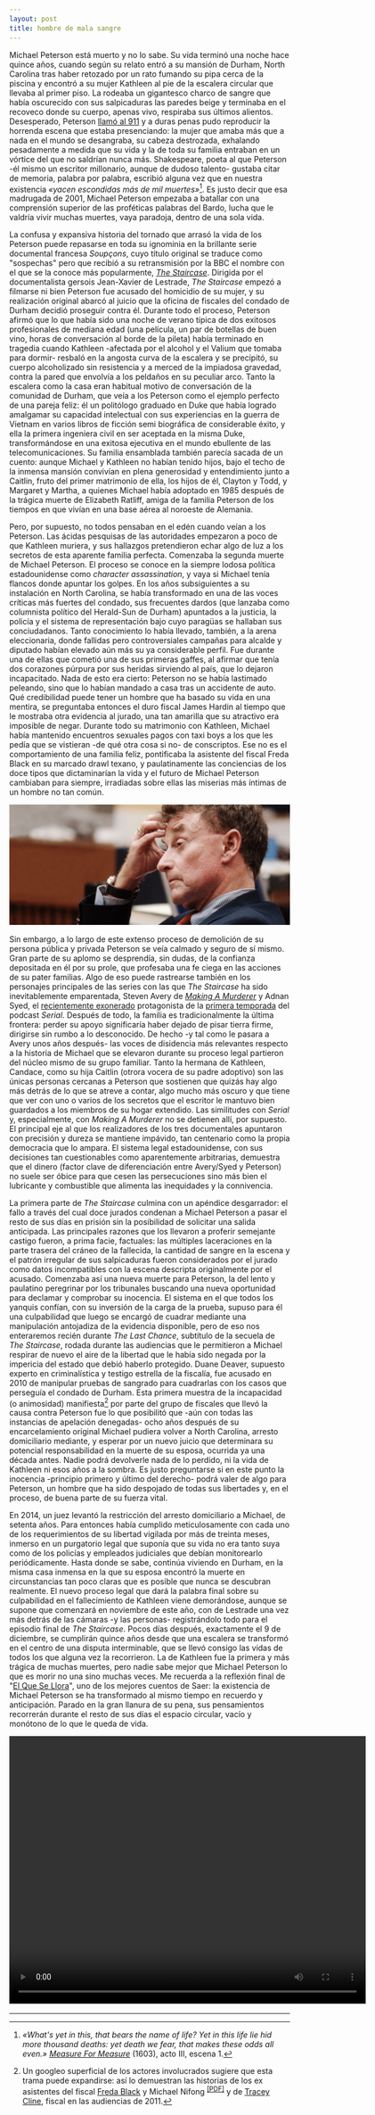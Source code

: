 ```yaml
---
layout: post
title: hombre de mala sangre
---
```


Michael Peterson está muerto y no lo sabe. Su vida terminó una noche hace quince años, cuando según su relato entró a su mansión de Durham, North Carolina tras haber retozado por un rato fumando su pipa cerca de la piscina y encontró a su mujer Kathleen al pie de la escalera circular que llevaba al primer piso. La rodeaba un gigantesco charco de sangre que había oscurecido con sus salpicaduras las paredes beige y terminaba en el recoveco donde su cuerpo, apenas vivo, respiraba sus últimos alientos. Desesperado, Peterson [llamó al 911](http://nbcnews.com/video/dateline/52061596#52061596) y a duras penas pudo reproducir la horrenda escena que estaba presenciando: la mujer que amaba más que a nada en el mundo se desangraba, su cabeza destrozada, exhalando pesadamente a medida que su vida y la de toda su familia entraban en un vórtice del que no saldrían nunca más. Shakespeare, poeta al que Peterson -él mismo un escritor millonario, aunque de dudoso talento- gustaba citar de memoria, palabra por palabra, escribió alguna vez que en nuestra existencia *«yacen escondidas más de mil muertes»*[^fn-n1]. Es justo decir que esa madrugada de 2001, Michael Peterson empezaba a batallar con una comprensión superior de las proféticas palabras del Bardo, lucha que le valdría vivir muchas muertes, vaya paradoja, dentro de una sola vida.

La confusa y expansiva historia del tornado que arrasó la vida de los Peterson puede repasarse en toda su ignominia en la brillante serie documental francesa *Soupçons*, cuyo título original se traduce como "sospechas" pero que recibió a su retransmisión por la BBC el nombre con el que se la conoce más popularmente, [*The Staircase*](http://pastebin.com/raw/8K9fADUm). Dirigida por el documentalista gersois Jean-Xavier de Lestrade, *The Staircase* empezó a filmarse ni bien Peterson fue acusado del homicidio de su mujer, y su realización original abarcó al juicio que la oficina de fiscales del condado de Durham decidió proseguir contra él. Durante todo el proceso, Peterson afirmó que lo que había sido una noche de verano típica de dos exitosos profesionales de mediana edad (una película, un par de botellas de buen vino, horas de conversación al borde de la pileta) había terminado en tragedia cuando Kathleen -afectada por el alcohol y el Valium que tomaba para dormir- resbaló en la angosta curva de la escalera y se precipitó, su cuerpo alcoholizado sin resistencia y a merced de la impiadosa gravedad, contra la pared que envolvía a los peldaños en su peculiar arco. Tanto la escalera como la casa eran habitual motivo de conversación de la comunidad de Durham, que veía a los Peterson como el ejemplo perfecto de una pareja feliz: él un politólogo graduado en Duke que había logrado amalgamar su capacidad intelectual con sus experiencias en la guerra de Vietnam en varios libros de ficción semi biográfica de considerable éxito, y ella la primera ingeniera civil en ser aceptada en la misma Duke, transformándose en una exitosa ejecutiva en el mundo ebullente de las telecomunicaciones. Su familia ensamblada también parecía sacada de un cuento: aunque Michael y Kathleen no habían tenido hijos, bajo el techo de la inmensa mansión convivían en plena generosidad y entendimiento junto a Caitlin, fruto del primer matrimonio de ella, los hijos de él, Clayton y Todd, y Margaret y Martha, a quienes Michael había adoptado en 1985 después de la trágica muerte de Elizabeth Ratliff, amiga de la familia Peterson de los tiempos en que vivían en una base aérea al noroeste de Alemania.

Pero, por supuesto, no todos pensaban en el edén cuando veían a los Peterson. Las ácidas pesquisas de las autoridades empezaron a poco de que Kathleen muriera, y sus hallazgos pretendieron echar algo de luz a los secretos de esta aparente familia perfecta. Comenzaba la segunda muerte de Michael Peterson. El proceso se conoce en la siempre lodosa política estadounidense como *character assassination*, y vaya si Michael tenía flancos donde apuntar los golpes. En los años subsiguientes a su instalación en North Carolina, se había transformado en una de las voces críticas más fuertes del condado, sus frecuentes dardos (que lanzaba como columnista político del Herald-Sun de Durham) apuntados a la justicia, la policía y el sistema de representación bajo cuyo paragüas se hallaban sus conciudadanos. Tanto conocimiento lo había llevado, también, a la arena eleccionaria, donde fallidas pero controversiales campañas para alcalde y diputado habían elevado aún más su ya considerable perfil. Fue durante una de ellas que cometió una de sus primeras gaffes, al afirmar que tenía dos corazones púrpura por sus heridas sirviendo al país, que lo dejaron incapacitado. Nada de esto era cierto: Peterson no se había lastimado peleando, sino que lo habían mandado a casa tras un accidente de auto. Qué credibilidad puede tener un hombre que ha basado su vida en una mentira, se preguntaba entonces el duro fiscal James Hardin al tiempo que le mostraba otra evidencia al jurado, una tan amarilla que su atractivo era imposible de negar. Durante todo su matrimonio con Kathleen, Michael había mantenido encuentros sexuales pagos con taxi boys a los que les pedía que se vistieran -de qué otra cosa si no- de conscriptos. Ese no es el comportamiento de una familia feliz, pontificaba la asistente del fiscal Freda Black en su marcado drawl texano, y paulatinamente las conciencias de los doce tipos que dictaminarían la vida y el futuro de Michael Peterson cambiaban para siempre, irradiadas sobre ellas las miserias más íntimas de un hombre no tan común.

![alt text](https://raw.githubusercontent.com/irigoin/irigoin.github.io/master/images/peterson.jpg "«Every man is odd»")

Sin embargo, a lo largo de este extenso proceso de demolición de su persona pública y privada Peterson se veía calmado y seguro de sí mismo. Gran parte de su aplomo se desprendía, sin dudas, de la confianza depositada en él por su prole, que profesaba una fe ciega en las acciones de su pater familias. Algo de eso puede rastrearse también en los personajes principales de las series con las que *The Staircase* ha sido inevitablemente emparentada, Steven Avery de [*Making A Murderer*](http://netflix.com/title/80000770) y Adnan Syed, el [recientemente exonerado](http://serialpodcast.org/posts/2016/07/judge-orders-new-trial-for-adnan-syed) protagonista de la [primera temporada](http://serialpodcast.org/season-one) del podcast *Serial*. Después de todo, la familia es tradicionalmente la última frontera: perder su apoyo significaría haber dejado de pisar tierra firme, dirigirse sin rumbo a lo desconocido. De hecho -y tal como le pasara a Avery unos años después- las voces de disidencia más relevantes respecto a la historia de Michael que se elevaron durante su proceso legal partieron del núcleo mismo de su grupo familiar. Tanto la hermana de Kathleen, Candace, como su hija Caitlin (otrora vocera de su padre adoptivo) son las únicas personas cercanas a Peterson que sostienen que quizás hay algo más detrás de lo que se atreve a contar, algo mucho más oscuro y que tiene que ver con uno o varios de los secretos que el escritor le mantuvo bien guardados a los miembros de su hogar extendido. Las similitudes con *Serial* y, especialmente, con *Making A Murderer* no se detienen allí, por supuesto. El principal eje al que los realizadores de los tres documentales apuntaron con precisión y dureza se mantiene impávido, tan centenario como la propia democracia que lo ampara. El sistema legal estadounidense, con sus decisiones tan cuestionables como aparentemente arbitrarias, demuestra que el dinero (factor clave de diferenciación entre Avery/Syed y Peterson) no suele ser óbice para que cesen las persecuciones sino más bien el lubricante y combustible que alimenta las inequidades y la connivencia.

La primera parte de *The Staircase* culmina con un apéndice desgarrador: el fallo a través del cual doce jurados condenan a Michael Peterson a pasar el resto de sus días en prisión sin la posibilidad de solicitar una salida anticipada. Las principales razones que los llevaron a proferir semejante castigo fueron, a prima facie, factuales: las múltiples laceraciones en la parte trasera del cráneo de la fallecida, la cantidad de sangre en la escena y el patrón irregular de sus salpicaduras fueron considerados por el jurado como datos incompatibles con la escena descripta originalmente por el acusado. Comenzaba así una nueva muerte para Peterson, la del lento y paulatino peregrinar por los tribunales buscando una nueva oportunidad para declamar y comprobar su inocencia. El sistema en el que todos los yanquis confían, con su inversión de la carga de la prueba, supuso para él una culpabilidad que luego se encargó de cuadrar mediante una manipulación antojadiza de la evidencia disponible, pero de eso nos enteraremos recién durante *The Last Chance*, subtítulo de la secuela de *The Staircase*, rodada durante las audiencias que le permitieron a Michael respirar de nuevo el aire de la libertad que le había sido negada por la impericia del estado que debió haberlo protegido. Duane Deaver, supuesto experto en criminalística y testigo estrella de la fiscalía, fue acusado en 2010 de manipular pruebas de sangrado para cuadrarlas con los casos que perseguía el condado de Durham. Esta primera muestra de la incapacidad (o animosidad) manifiesta[^fn-n2] por parte del grupo de fiscales que llevó la causa contra Peterson fue lo que posibilitó que -aún con todas las instancias de apelación denegadas- ocho años después de su encarcelamiento original Michael pudiera volver a North Carolina, arresto domiciliario mediante, y esperar por un nuevo juicio que determinara su potencial responsabilidad en la muerte de su esposa, ocurrida ya una década antes. Nadie podrá devolverle nada de lo perdido, ni la vida de Kathleen ni esos años a la sombra. Es justo preguntarse si en este punto la inocencia -principio primero y último del derecho- podrá valer de algo para Peterson, un hombre que ha sido despojado de todas sus libertades y, en el proceso, de buena parte de su fuerza vital.


En 2014, un juez levantó la restricción del arresto domiciliario a Michael, de setenta años. Para entonces había cumplido meticulosamente con cada uno de los requerimientos de su libertad vigilada por más de treinta meses, inmerso en un purgatorio legal que suponía que su vida no era tanto suya como de los policías y empleados judiciales que debían monitorearlo periódicamente. Hasta donde se sabe, continúa viviendo en Durham, en la misma casa inmensa en la que su esposa encontró la muerte en circunstancias tan poco claras que es posible que nunca se descubran realmente. El nuevo proceso legal que dará la palabra final sobre su culpabilidad en el fallecimiento de Kathleen viene demorándose, aunque se supone que comenzará en noviembre de este año, con de Lestrade una vez más detrás de las cámaras -y las personas- registrándolo todo para el episodio final de *The Staircase*. Pocos días después, exactamente el 9 de diciembre, se cumplirán quince años desde que una escalera se transformó en el centro de una disputa interminable, que se llevó consigo las vidas de todos los que alguna vez la recorrieron. La de Kathleen fue la primera y más trágica de muchas muertes, pero nadie sabe mejor que Michael Peterson lo que es morir no una sino muchas veces. Me recuerda a la reflexión final de "[El Que Se Llora](http://scribd.com/document/317659473/Juan-Jose-Saer-El-Que-Se-Llora)", uno de los mejores cuentos de Saer: la existencia de Michael Peterson se ha transformado al mismo tiempo en recuerdo y anticipación. Parado en la gran llanura de su pena, sus pensamientos recorrerán durante el resto de sus días el espacio circular, vacío y monótono de lo que le queda de vida.

<center><video width="640" height="480" style="border:none" controls>
    <source src="http://f.cl.ly/items/1v1E2c3J28093o3c3l2s/himself.mp4" type="video/mp4">
</video></center>

---

[^fn-n1]:*«What's yet in this, that bears the name of life? Yet in this life lie hid more thousand deaths: yet death we fear, that makes these odds all even.»* [*Measure For Measure*](http://shakespeare.mit.edu/measure/measure.3.1.html) (1603), acto III, escena 1.
[^fn-n2]: Un googleo superficial de los actores involucrados sugiere que esta trama puede expandirse: así lo demuestran las historias de los ex asistentes del fiscal [Freda Black](http://donnagore.com/2015/07/15/closing-arguments-and-the-downfall-of-a-prosecutor) y Michael Nifong <sup>[[PDF]](http://ncbar.gov/Nifong%20Findings.pdf)</sup> y de [Tracey Cline](http://newsobserver.com/news/local/counties/durham-county/article23179362.html), fiscal en las audiencias de 2011.

